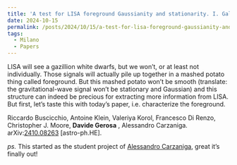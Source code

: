 ```yaml
---
title: 'A test for LISA foreground Gaussianity and stationarity. I. Galactic white-dwarf binaries'
date: 2024-10-15
permalink: /posts/2024/10/15/a-test-for-lisa-foreground-gaussianity-and-stationarity-i-galactic-white-dwarf-binaries-2
tags:
  - Milano
  - Papers
---
```


LISA will see a gazillion white dwarfs, but we won’t, or at least not individually. Those signals will actually pile up together in a mashed potato thing called foreground. But this mashed potato won’t be smooth (translate: the gravitational-wave signal won’t be stationary and Gaussian) and this structure can indeed be precious for extracting more information from LISA. But first, let’s taste this with today’s paper, i.e. characterize the foreground.

Riccardo Buscicchio, Antoine Klein, Valeriya Korol, Francesco Di Renzo, Christopher J. Moore, **Davide Gerosa** , Alessandro Carzaniga.  
arXiv:[](<https://arxiv.org/abs/2204.00026>)[](<https://arxiv.org/abs/2204.03423>)[2410.08263](<https://arxiv.org/abs/2410.08263>) [astro-ph.HE].

_ps._ This started as the student project of [Alessandro Carzaniga](<../../../../../index.html?p=5136>), great it’s finally out!

